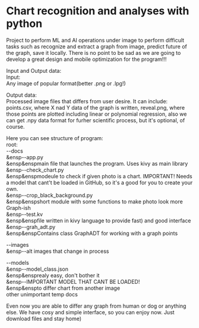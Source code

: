 # Chart recognition and analyses with python
Project to perform ML and AI operations under image to perform difficult tasks such as recognize and extract a graph from image, predict future of the graph, save it locally.
There is no point to be sad as we are going to develop a great design and mobile optimization for the program!!!

Input and Output data:<br>
Input:<br>
Any image of popular format(better .png or .lpg!)<br>

Output data:<br>
Processed image files that differs from user desire. It can include: points.csv, where X nad Y data of the graph is written, reveal.png, where those points are plotted including linear or polynomial regression, also we can get .npy data format for furher scientific process, but it's optional, of course. <br>

Here you can see structure of program:<br>
root:<br>
--docs<br>
&ensp--app.py<br>
&ensp&enspmain file that launches the program. Uses kivy as main library<br>
&ensp--check_chart.py<br>
&ensp&enspmodeule to check if given photo is a chart. IMPORTANT! Needs a model that cant't be loaded in GitHub, so it's a good for you to create your own. <br>
 &ensp--crop_black_background.py<br>
&ensp&enspshort module with some functions to make photo look more Graph-ish<br>
&ensp--test.kv<br>
&ensp&enspfile written in kivy language to provide fast) and good interface<br>
&ensp--grah_adt.py<br>
&ensp&enspContains class GraphADT for working with a graph points<br>
  
--images<br>
&ensp--alt images that change in process<br>
  
--models<br>
&ensp--model_class.json<br>
&ensp&ensprealy easy, don't bother it<br>
&ensp--IMPORTANT MODEL THAT CANT BE LOADED!<br>
&ensp&enspto differ chart from another image <br>
other unimportant temp docs<br>

Even now you are able to differ any graph from human or dog or anything else. We have cosy and simple interface, so you can enjoy now. Just download files and stay home)
